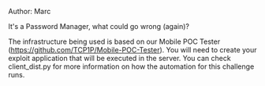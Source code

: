Author: Marc

It's a Password Manager, what could go wrong (again)?

The infrastructure being used is based on our Mobile POC Tester (https://github.com/TCP1P/Mobile-POC-Tester). You will need to create your exploit application that will be executed in the server. You can check client_dist.py for more information on how the automation for this challenge runs.
